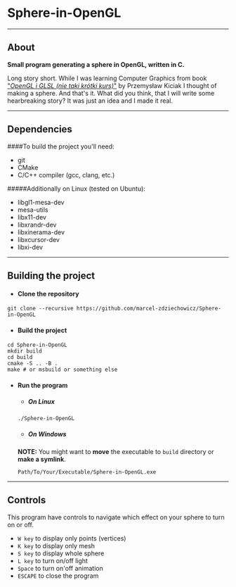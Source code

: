 Sphere-in-OpenGL
==============
---
## About

**Small program generating a sphere in OpenGL, written in C.**

Long story short. While I was learning Computer Graphics from book ["_OpenGL i GLSL (nie taki krótki kurs)_"](https://helion.pl/ksiazki/opengl-i-glsl-nie-taki-krotki-kurs-czesc-i-przemyslaw-kiciak,e_1ha3.htm#format/e) by Przemysław Kiciak I thought of making a sphere. And that's it. What did you think, that I will write some hearbreaking story? It was just an idea and I made it real.

---

## Dependencies

####To build the project you'll need:

* git
* CMake
* C/C++ compiler (gcc, clang, etc.)

#####Additionally on Linux (tested on Ubuntu):

  * libgl1-mesa-dev
  * mesa-utils
  * libx11-dev
  * libxrandr-dev
  * libxinerama-dev
  * libxcursor-dev
  * libxi-dev

---

## Building the project

* #### Clone the repository

```shell
git clone --recursive https://github.com/marcel-zdziechowicz/Sphere-in-OpenGL
```

* #### Build the project

```shell
cd Sphere-in-OpenGL
mkdir build
cd build
cmake -S .. -B .
make # or msbuild or something else
```

* #### Run the program

    * ##### On Linux

    ```shell
    ./Sphere-in-OpenGL
    ```

    * ##### On Windows

    **NOTE:** You might want to **move** the executable to `build` directory or **make a symlink**.

    ```shell
    Path/To/Your/Executable/Sphere-in-OpenGL.exe
    ```

---

## Controls


This program have controls to navigate which effect on your sphere to turn on or off.

* `W key` to display only points (vertices)
* `K key` to display only mesh
* `S key` to display whole sphere
* `L key` to turn on/off light
* `Space` to turn on'off animation
* `ESCAPE` to close the program